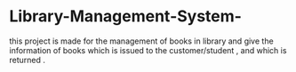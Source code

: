 # Library-Management-System-
this project is made for the management of books in library and give the information of books which is issued to the customer/student , and which is returned .
